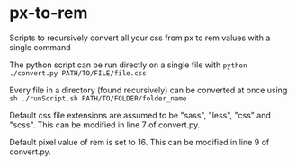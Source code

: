 # px-to-rem
Scripts to recursively convert all your css from px to rem values with a single command

The python script can be run directly on a single file with `python ./convert.py PATH/TO/FILE/file.css`

Every file in a directory (found recursively) can be converted at once using `sh ./runScript.sh PATH/TO/FOLDER/folder_name`

Default css file extensions are assumed to be "sass", "less", "css" and "scss". This can be modified in line 7 of convert.py.

Default pixel value of rem is set to 16. This can be modified in line 9 of convert.py.
